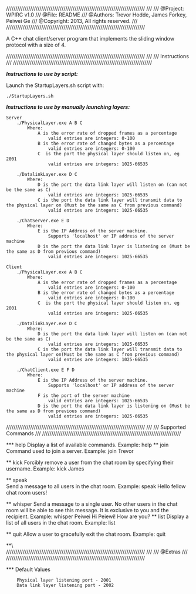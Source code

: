 ///////////////////////////////////////////////////////////////////////////
///
/// @Project: WPIRC v1.0
/// @File: README
/// @Authors: Trevor Hodde, James Forkey, Peiwei Ge
/// @Copyright: 2013, All rights reserved.
///
///////////////////////////////////////////////////////////////////////////

A C++ chat client/server program that implements the sliding window protocol 
with a size of 4. 


///////////////////////////////////////////////////////////////////////////
///
/// Instructions
///
///////////////////////////////////////////////////////////////////////////

***Instructions to use by script:***

Launch the StartupLayers.sh script with:

    ./StartupLayers.sh

***Instructions to use by manually launching layers:***

    Server
        ./PhysicalLayer.exe A B C
            Where:
                A is the error rate of dropped frames as a percentage
                    valid entries are integers: 0-100
                B is the error rate of changed bytes as a percentage
                    valid entries are integers: 0-100
                C  is the port the physical layer should listen on, eg 2001
                    valid entries are integers: 1025-66535
    
        ./DatalinkLayer.exe D C
            Where:
                D is the port the data link layer will listen on (can not be the same as C)
                    valid entries are integers: 1025-66535
                C is the port the data link layer will transmit data to the physical layer on (Must be the same as C from previous command)
                    valid entries are integers: 1025-66535

        ./ChatServer.exe E D
            Where:
                E is the IP Address of the server machine.
                    Supports 'localhost' or IP address of the server machine
                D is the port the data link layer is listening on (Must be the same as D from previous command)
                    valid entries are integers: 1025-66535

    Client
        ./PhysicalLayer.exe A B C
            Where:
                A is the error rate of dropped frames as a percentage
                    valid entries are integers: 0-100
                B is the error rate of changed bytes as a percentage
                    valid entries are integers: 0-100
                C  is the port the physical layer should listen on, eg 2001
                    valid entries are integers: 1025-66535
    
        ./DatalinkLayer.exe D C
            Where:
                D is the port the data link layer will listen on (can not be the same as C)
                    valid entries are integers: 1025-66535
                C is the port the data link layer will transmit data to the physical layer on(Must be the same as C from previous command)
                    valid entries are integers: 1025-66535
        
        ./ChatClient.exe E F D
            Where:
                E is the IP Address of the server machine.
                    Supports 'localhost' or IP address of the server machine
                F is the port of the server machine
                    valid entries are integers: 1025-66535
                D is the port the data link layer is listening on (Must be the same as D from previous command)
                    valid entries are integers: 1025-66535

///////////////////////////////////////////////////////////////////////////
/// 
/// Supported Commands
/// 
///////////////////////////////////////////////////////////////////////////

*** help 
         Display a list of available commands.
         Example:
            help 
**  join 
        Command used to join a server.
        Example: 
            join Trevor
    
**  kick
        Forcibly remove a user from the chat room by specifying their username.
        Example:
            kick James
                    
**  speak    
        Send a message to all users in the chat room.
        Example:
            speak Hello fellow chat room users!

**  whisper
        Send a message to a single user.  No other users in the chat room will be able
        to see this message.  It is exclusive to you and the recipient.
        Example:
            whisper Peiwei Hi Peiewi! How are you?
**  list
        Display a list of all users in the chat room.
        Example:
            list

**  quit
        Allow a user to gracefully exit the chat room.
        Example:
            quit
 
**\        
///////////////////////////////////////////////////////////////////////////
///
/// @Extras
///
///////////////////////////////////////////////////////////////////////////

*** Default Values

        Physical layer listening port - 2001
        Data link layer listening port - 2002


